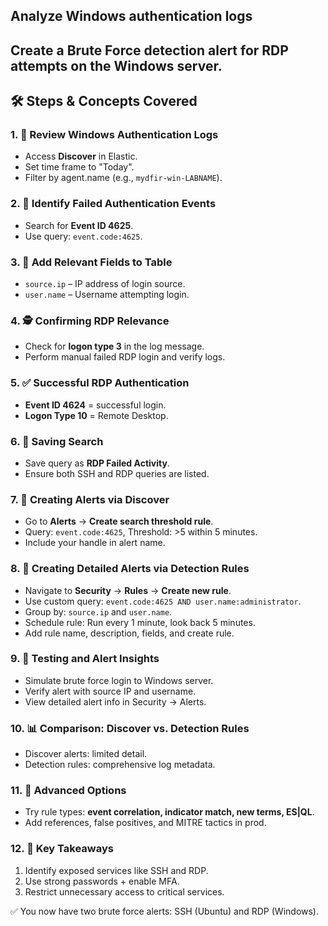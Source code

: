 <h2> Analyze Windows authentication logs </h2>
<h2> Create a <strong>Brute Force detection alert</strong> for RDP attempts on the Windows server. </h2>
</ul>

<h2>🛠️ Steps & Concepts Covered</h2>

<h3>1. 🧭 Review Windows Authentication Logs</h3>
<ul>
  <li>Access <strong>Discover</strong> in Elastic.</li>
  <li>Set time frame to "Today".</li>
  <li>Filter by agent.name (e.g., <code>mydfir-win-LABNAME</code>).</li>
</ul>

<h3>2. 🔑 Identify Failed Authentication Events</h3>
<ul>
  <li>Search for <strong>Event ID 4625</strong>.</li>
  <li>Use query: <code>event.code:4625</code>.</li>
</ul>

<h3>3. 🧩 Add Relevant Fields to Table</h3>
<ul>
  <li><code>source.ip</code> – IP address of login source.</li>
  <li><code>user.name</code> – Username attempting login.</li>
</ul>

<h3>4. 🕵️ Confirming RDP Relevance</h3>
<ul>
  <li>Check for <strong>logon type 3</strong> in the log message.</li>
  <li>Perform manual failed RDP login and verify logs.</li>
</ul>

<h3>5. ✅ Successful RDP Authentication</h3>
<ul>
  <li><strong>Event ID 4624</strong> = successful login.</li>
  <li><strong>Logon Type 10</strong> = Remote Desktop.</li>
</ul>

<h3>6. 💾 Saving Search</h3>
<ul>
  <li>Save query as <strong>RDP Failed Activity</strong>.</li>
  <li>Ensure both SSH and RDP queries are listed.</li>
</ul>

<h3>7. 🚨 Creating Alerts via Discover</h3>
<ul>
  <li>Go to <strong>Alerts</strong> → <strong>Create search threshold rule</strong>.</li>
  <li>Query: <code>event.code:4625</code>, Threshold: >5 within 5 minutes.</li>
  <li>Include your handle in alert name.</li>
</ul>

<h3>8. 🔐 Creating Detailed Alerts via Detection Rules</h3>
<ul>
  <li>Navigate to <strong>Security</strong> → <strong>Rules</strong> → <strong>Create new rule</strong>.</li>
  <li>Use custom query: <code>event.code:4625 AND user.name:administrator</code>.</li>
  <li>Group by: <code>source.ip</code> and <code>user.name</code>.</li>
  <li>Schedule rule: Run every 1 minute, look back 5 minutes.</li>
  <li>Add rule name, description, fields, and create rule.</li>
</ul>

<h3>9. 🧪 Testing and Alert Insights</h3>
<ul>
  <li>Simulate brute force login to Windows server.</li>
  <li>Verify alert with source IP and username.</li>
  <li>View detailed alert info in Security → Alerts.</li>
</ul>

<h3>10. 📊 Comparison: Discover vs. Detection Rules</h3>
<ul>
  <li>Discover alerts: limited detail.</li>
  <li>Detection rules: comprehensive log metadata.</li>
</ul>

<h3>11. 🧪 Advanced Options</h3>
<ul>
  <li>Try rule types: <strong>event correlation, indicator match, new terms, ES|QL</strong>.</li>
  <li>Add references, false positives, and MITRE tactics in prod.</li>
</ul>

<h3>12. 📌 Key Takeaways</h3>
<ol>
  <li>Identify exposed services like SSH and RDP.</li>
  <li>Use strong passwords + enable MFA.</li>
  <li>Restrict unnecessary access to critical services.</li>
</ol>

<p>✅ You now have two brute force alerts: SSH (Ubuntu) and RDP (Windows).</p>

